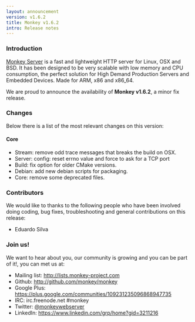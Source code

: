 ```yaml
---
layout: announcement
version: v1.6.2
title: Monkey v1.6.2
intro: Release notes
---
```


### Introduction

[Monkey Server](http://monkey-project.com) is a fast and lightweight HTTP server for Linux, OSX and BSD. It has been designed to be very scalable with low memory and CPU consumption, the perfect solution for High Demand Production Servers and Embedded Devices. Made for ARM, x86 and x86_64.

We are proud to announce the availability of __Monkey v1.6.2__, a minor fix release.

### Changes

Below there is a list of the most relevant changes on this version:

#### Core

- Stream: remove odd trace messages that breaks the build on OSX.
- Server: config: reset errno value and force to ask for a TCP port
- Build: fix option for older CMake versions.
- Debian: add new debian scripts for packaging.
- Core: remove some deprecated files.

### Contributors

We would like to thanks to the following people who have been involved doing coding, bug fixes, troubleshooting and general contributions on this release:

- Eduardo Silva

### Join us!

We want to hear about you, our community is growing and you can be part of it!, you can met us at:

<ul>
  <li>
    <i class="fa fa-fw fa-inbox"></i> Mailing list: <a href="http://lists.monkey-project.com">http://lists.monkey-project.com</a>
  </li>
  <li><i class="fa fa-fw fa-github"></i> Github: <a href="http://github.com/monkey/monkey">http://github.com/monkey/monkey</a></li>
  <li><i class="fa fa-fw fa-google-plus"></i> Google Plus: <a href="https://plus.google.com/communities/109231235096868947735">https://plus.google.com/communities/109231235096868947735</a></li>
  <li><i class="fa fa-fw fa-wechat"></i> IRC: irc.freenode.net #monkey</li>
  <li><i class="fa fa-fw fa-twitter"></i> Twitter: <a href="http://twitter.com/monkeywebserver">@monkeywebserver</a></li>
  <li><i class="fa fa-fw fa-linkedin"></i> LinkedIn: <a href="https://www.linkedin.com/grp/home?gid=3211216">https://www.linkedin.com/grp/home?gid=3211216</a></li>
</ul>
